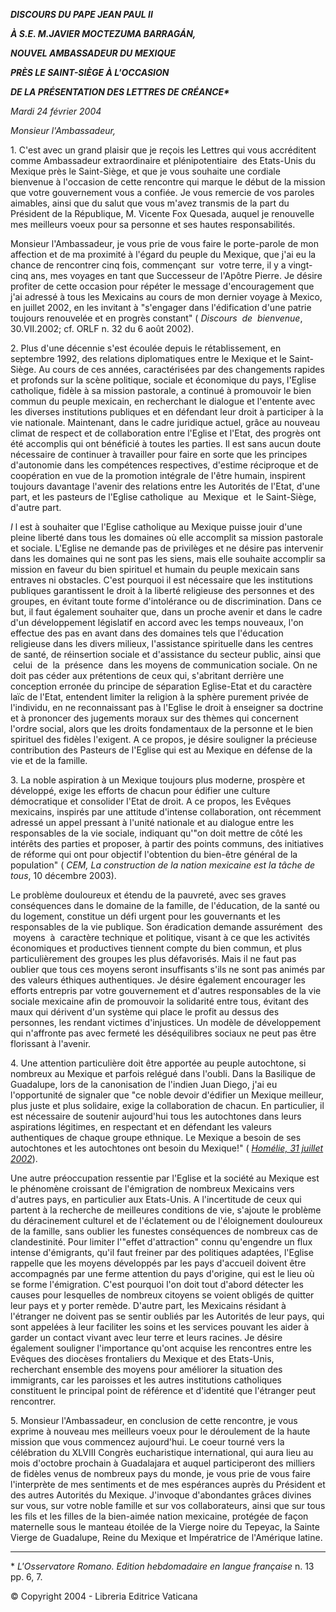 ***DISCOURS DU PAPE JEAN PAUL II***

***À S.E. M.******JAVIER MOCTEZUMA BARRAGÁN******,***

***NOUVEL AMBASSADEUR DU MEXIQUE***

***PRÈS LE SAINT-SIÈGE À L'OCCASION***

***DE LA PRÉSENTATION DES LETTRES DE CRÉANCE\****

*Mardi 24 février 2004*

*Monsieur l'Ambassadeur,*

1. C'est avec un grand plaisir que je reçois les Lettres qui vous accréditent comme Ambassadeur extraordinaire et plénipotentiaire  des Etats-Unis du Mexique près le Saint-Siège, et que je vous souhaite une cordiale bienvenue à l'occasion de cette rencontre qui marque le début de la mission que votre gouvernement vous a confiée. Je vous remercie de vos paroles aimables, ainsi que du salut que vous m'avez transmis de la part du Président de la République, M. Vicente Fox Quesada, auquel je renouvelle mes meilleurs voeux pour sa personne et ses hautes responsabilités.

Monsieur l'Ambassadeur, je vous prie de vous faire le porte-parole de mon affection et de ma proximité à l'égard du peuple du Mexique, que j'ai eu la chance de rencontrer cinq fois, commençant  sur  votre terre, il y a vingt-cinq ans, mes voyages en tant que Successeur de l'Apôtre Pierre. Je désire profiter de cette occasion pour répéter le message d'encouragement que j'ai adressé à tous les Mexicains au cours de mon dernier voyage à Mexico, en juillet 2002, en les invitant à "s'engager dans l'édification d'une patrie toujours renouvelée et en progrès constant" ( *Discours  de  bienvenue*, 30.VII.2002; cf. ORLF n. 32 du 6 août 2002).

2. Plus d'une décennie s'est écoulée depuis le rétablissement, en septembre 1992, des relations diplomatiques entre le Mexique et le Saint-Siège. Au cours de ces années, caractérisées par des changements rapides et profonds sur la scène politique, sociale et économique du pays, l'Eglise catholique, fidèle à sa mission pastorale, a continué à promouvoir le bien commun du peuple mexicain, en recherchant le dialogue et l'entente avec les diverses institutions publiques et en défendant leur droit à participer à la vie nationale. Maintenant, dans le cadre juridique actuel, grâce au nouveau climat de respect et de collaboration entre l'Eglise et l'Etat, des progrès ont été accomplis qui ont bénéficié à toutes les parties. Il est sans aucun doute nécessaire de continuer à travailler pour faire en sorte que les principes d'autonomie dans les compétences respectives, d'estime réciproque et de coopération en vue de la promotion intégrale de l'être humain, inspirent toujours davantage l'avenir des relations entre les Autorités de l'Etat, d'une part, et les pasteurs de l'Eglise catholique  au  Mexique  et  le Saint-Siège, d'autre part.

*I* l est à souhaiter que l'Eglise catholique au Mexique puisse jouir d'une pleine liberté dans tous les domaines où elle accomplit sa mission pastorale et sociale. L'Eglise ne demande pas de privilèges et ne désire pas intervenir dans les domaines qui ne sont pas les siens, mais elle souhaite accomplir sa mission en faveur du bien spirituel et humain du peuple mexicain sans entraves ni obstacles. C'est pourquoi il est nécessaire que les institutions publiques garantissent le droit à la liberté religieuse des personnes et des groupes, en évitant toute forme d'intolérance ou de discrimination. Dans ce but, il faut également souhaiter que, dans un proche avenir et dans le cadre d'un développement législatif en accord avec les temps nouveaux, l'on effectue des pas en avant dans des domaines tels que l'éducation religieuse dans les divers milieux, l'assistance spirituelle dans les centres de santé, de réinsertion sociale et d'assistance du secteur public, ainsi que  celui  de  la  présence  dans les moyens de communication sociale. On ne doit pas céder aux prétentions de ceux qui, s'abritant derrière une conception erronée du principe de séparation Eglise-Etat et du caractère laïc de l'Etat, entendent limiter la religion à la sphère purement privée de l'individu, en ne reconnaissant pas à l'Eglise le droit à enseigner sa doctrine et à prononcer des jugements moraux sur des thèmes qui concernent l'ordre social, alors que les droits fondamentaux de la personne et le bien spirituel des fidèles l'exigent. A ce propos, je désire souligner la précieuse contribution des Pasteurs de l'Eglise qui est au Mexique en défense de la vie et de la famille.

3. La noble aspiration à un Mexique toujours plus moderne, prospère et développé, exige les efforts de chacun pour édifier une culture démocratique et consolider l'Etat de droit. A ce propos, les Evêques mexicains, inspirés par une attitude d'intense collaboration, ont récemment adressé un appel pressant à l'unité nationale et au dialogue entre les responsables de la vie sociale, indiquant qu'"on doit mettre de côté les intérêts des parties et proposer, à partir des points communs, des initiatives de réforme qui ont pour objectif l'obtention du bien-être général de la population" ( *CEM, La construction de la nation mexicaine est la tâche de tous*, 10 décembre 2003).

Le problème douloureux et étendu de la pauvreté, avec ses graves conséquences dans le domaine de la famille, de l'éducation, de la santé ou du logement, constitue un défi urgent pour les gouvernants et les responsables de la vie publique. Son éradication demande assurément  des  moyens  à  caractère technique et politique, visant à ce que les activités économiques et productives tiennent compte du bien commun, et plus particulièrement des groupes les plus défavorisés. Mais il ne faut pas oublier que tous ces moyens seront insuffisants s'ils ne sont pas animés par des valeurs éthiques authentiques. Je désire également encourager les efforts entrepris par votre gouvernement et d'autres responsables de la vie sociale mexicaine afin de promouvoir la solidarité entre tous, évitant des maux qui dérivent d'un système qui place le profit au dessus des personnes, les rendant victimes d'injustices. Un modèle de développement qui n'affronte pas avec fermeté les déséquilibres sociaux ne peut pas être florissant à l'avenir.

4. Une attention particulière doit être apportée au peuple autochtone, si nombreux au Mexique et parfois relégué dans l'oubli. Dans la Basilique de Guadalupe, lors de la canonisation de l'indien Juan Diego, j'ai eu l'opportunité de signaler que "ce noble devoir d'édifier un Mexique meilleur, plus juste et plus solidaire, exige la collaboration de chacun. En particulier, il est nécessaire de soutenir aujourd'hui tous les autochtones dans leurs aspirations légitimes, en respectant et en défendant les valeurs authentiques de chaque groupe ethnique. Le Mexique a besoin de ses autochtones et les autochtones ont besoin du Mexique!" ( *[Homélie, 31 juillet 2002](/content/john-paul-ii/fr/homilies/2002/documents/hf_jp-ii_hom_20020731_canonization-mexico.html)*).

Une autre préoccupation ressentie par l'Eglise et la société au Mexique est le phénomène croissant de l'émigration de nombreux Mexicains vers d'autres pays, en particulier aux Etats-Unis. A l'incertitude de ceux qui partent à la recherche de meilleures conditions de vie, s'ajoute le problème du déracinement culturel et de l'éclatement ou de l'éloignement douloureux de la famille, sans oublier les funestes conséquences de nombreux cas de clandestinité. Pour limiter l'"effet d'attraction" connu qu'engendre un flux intense d'émigrants, qu'il faut freiner par des politiques adaptées, l'Eglise rappelle que les moyens développés par les pays d'accueil doivent être accompagnés par une ferme attention du pays d'origine, qui est le lieu où se forme l'émigration. C'est pourquoi l'on doit tout d'abord détecter les causes pour lesquelles de nombreux citoyens se voient obligés de quitter leur pays et y porter remède. D'autre part, les Mexicains résidant à l'étranger ne doivent pas se sentir oubliés par les Autorités de leur pays, qui sont appelées à leur faciliter les soins et les services pouvant les aider à garder un contact vivant avec leur terre et leurs racines. Je désire également souligner l'importance qu'ont acquise les rencontres entre les Evêques des diocèses frontaliers du Mexique et des Etats-Unis, recherchant ensemble des moyens pour améliorer la situation des immigrants, car les paroisses et les autres institutions catholiques constituent le principal point de référence et d'identité que l'étranger peut rencontrer.

5. Monsieur l'Ambassadeur, en conclusion de cette rencontre, je vous exprime à nouveau mes meilleurs voeux pour le déroulement de la haute mission que vous commencez aujourd'hui. Le coeur tourné vers la célébration du XLVIII Congrès eucharistique international, qui aura lieu au mois d'octobre prochain à Guadalajara et auquel participeront des milliers de fidèles venus de nombreux pays du monde, je vous prie de vous faire l'interprète de mes sentiments et de mes espérances auprès du Président et des autres Autorités du Mexique. J'invoque d'abondantes grâces divines sur vous, sur votre noble famille et sur vos collaborateurs, ainsi que sur tous les fils et les filles de la bien-aimée nation mexicaine, protégée de façon maternelle sous le manteau étoilée de la Vierge noire du Tepeyac, la Sainte Vierge de Guadalupe, Reine du Mexique et Impératrice de l'Amérique latine.

* * *

\* *L'Osservatore Romano. Edition hebdomadaire en langue française* n. 13 pp. 6, 7.

© Copyright 2004 - Libreria Editrice Vaticana